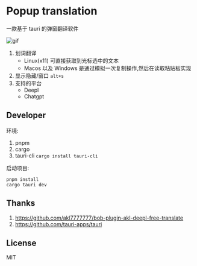# Popup translation

一款基于 tauri 的弹窗翻译软件

![gif](./github/show.gif)

1. 划词翻译
   - Linux(x11) 可直接获取到光标选中的文本
   - Macos 以及 Windows 是通过模拟一次复制操作,然后在读取粘贴板实现
2. 显示隐藏/窗口 `alt+s`
3. 支持的平台
   - Deepl
   - Chatgpt

## Developer

环境:

1. pnpm
2. cargo
3. tauri-cli `cargo install tauri-cli`

启动项目:

```shell
pnpm install
cargo tauri dev
```

## Thanks

1. <https://github.com/akl7777777/bob-plugin-akl-deepl-free-translate>
2. <https://github.com/tauri-apps/tauri>

## License

MIT

